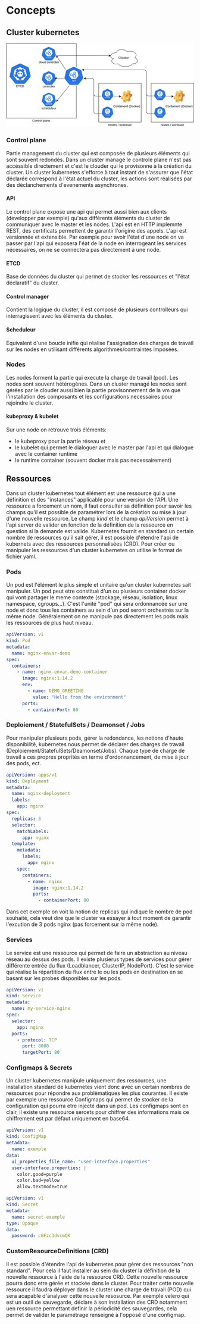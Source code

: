 # Concepts

## Cluster kubernetes

![concept](./assets/kubernetes.png)

### Control plane

Partie management du cluster qui est composée de plusieurs éléments qui sont souvent redondés. Dans un cluster managé le controle plane n'est pas accéssible directement et c'est le clouder qui le provisonne à la création du cluster.
Un cluster kubernetes s'efforce à tout instant de s'assurer que l'état déclarée correspond à l'état actuel du cluster, les actions sont réalisées par des déclanchements d'evenements asynchrones.

#### API

Le control plane expose une api qui permet aussi bien aux clients (developper par exemple) qu'aux différents éléments du cluster de communiquer avec le master et les nodes.
L'api est en HTTP implemnte REST, des certificats permettent de garantir l'origine des appels. L'api est versionnée et extensible.
Par exemple pour avoir l'état d'une node on va passer par l'api qui exposera l'éat de la node en interrogeant les services nécessaires, on ne se connectera pas directement à une node.

#### ETCD

Base de données du cluster qui permet de stocker les ressources et "l'état déclaratif" du cluster.

#### Control manager

Contient la logique du cluster, il est composé de plusieurs controlleurs qui interragissent avec les éléments du cluster.

#### Scheduleur

Equivalent d'une boucle inifie qui réalise l'assignation des charges de travail sur les nodes en utilisant différents algorithmes/contraintes imposées.

### Nodes

Les nodes forment la partie qui execute la charge de travail (pod). Les nodes sont souvent hétérogènes. Dans un cluster managé les nodes sont gérées par le clouder aussi bien la partie provisonnement de la vm que l'installation des composants et les configurations necessaires pour rejoindre le cluster.

#### kubeproxy & kubelet

Sur une node on retrouve trois éléments:

- le kubeproxy pour la partie réseau et
- le kubelet qui permet le dialoguer avec le master par l'api et qui dialogue avec le container runtime
- le runtime container (souvent docker mais pas necessairement)

## Ressources

Dans un cluster kubernetes tout élément est une ressource qui a une définition et des "instances" applicable pour une version de l'API.
Une ressource a forcement un nom, il faut consulter sa définition pour savoir les champs qu'il est possible de paramétrer lors de la création ou mise à jour d'une nouvelle ressource.
Le champ _kind_ et le champ _apiVersion_ permet à l'api server de valider en fonction de la définition de la ressource en question si la demande est valide.
Kubernetes fournit en standard un certain nombre de ressources qu'il sait gérer, il est possible d'étendre l'api de kubernets avec des ressources personnalisées (CRD).
Pour créer ou manipuler les ressources d'un cluster kubernetes on utilise le format de fichier yaml.

### Pods

Un pod est l'élément le plus simple et unitaire qu'un cluster kubernetes sait manipuler.
Un pod peut etre constitué d'un ou plusieurs container docker qui vont partager le meme contexte (stockage, réseau, isolation, linux namespace, cgroups...).
C'est l'unité "pod" qui sera ordonnancée sur une node et donc tous les containers au sein d'un pod seront orchestrés sur la même node.
Généralement on ne manipule pas directement les pods mais les ressources de plus haut niveau.

```yaml
apiVersion: v1
kind: Pod
metadata:
  name: nginx-envar-demo
spec:
  containers:
    - name: nginx-envar-demo-container
      image: nginx:1.14.2
      env:
        - name: DEMO_GREETING
          value: "Hello from the environment"
      ports:
        - containerPort: 80
```

### Deploiement / StatefulSets / Deamonset / Jobs

Pour manipuler plusieurs pods, gérer la redondance, les notions d'haute disponibilité, kubernetes nous permet de déclarer des charges de travail (Deploiement/StatefulSets/Deamonset/Jobs).
Chaque type de charge de travail a ces propres proprités en terme d'ordonnancement, de mise à jour des pods, ect.

```yaml
apiVersion: apps/v1
kind: Deployment
metadata:
  name: nginx-deployment
  labels:
    app: nginx
spec:
  replicas: 3
  selector:
    matchLabels:
      app: nginx
  template:
    metadata:
      labels:
        app: nginx
    spec:
      containers:
        - name: nginx
          image: nginx:1.14.2
          ports:
            - containerPort: 80
```

Dans cet exemple on voit la notion de replicas qui indique le nombre de pod souhaité, cela veut dire que le cluster va essayer à tout moment de garantir l'excution de 3 pods nginx (pas forcement sur la même node).

### Services

Le service est une ressource qui permet de faire un abstraction au niveau réseau au dessus des pods. Il existe plusierus types de services pour gérer différente entrée du flux (Loadblancer, ClusterIP, NodePort).
C'est le service qui réalise la répartition du flux entre le ou les pods en destination en se basant sur les probes disponibles sur les pods.

```yaml
apiVersion: v1
kind: Service
metadata:
  name: my-service-nginx
spec:
  selector:
    app: nginx
  ports:
    - protocol: TCP
      port: 8000
      targetPort: 80
```

### Configmaps & Secrets

Un cluster kubernetes manipule uniquement des ressources, une installation standard de kubernetes vient donc avec un certain nombres de ressources pour répondre aux problèmatiques les plus courantes.
Il existe par exemple une ressource Configmaps qui permet de stocker de la configuration qui pourra etre injecté dans un pod.
Les configmaps sont en clair, il existe une ressource sercets pour chiffrer des informations mais ce chiffrement est par défaut uniquement en base64.

```yaml
apiVersion: v1
kind: ConfigMap
metadata:
  name: exemple
data:
  ui_properties_file_name: "user-interface.properties"
  user-interface.properties: |
    color.good=purple
    color.bad=yellow
    allow.textmode=true
```

```yaml
apiVersion: v1
kind: Secret
metadata:
  name: secret-exemple
type: Opaque
data:
  password: cGFzc3dvcmQK
```

### CustomResourceDefinitions (CRD)

Il est possible d'étendre l'api de kubernetes pour gérer des ressources "non standard". Pour cela il faut installer au sein du cluster la définition de la nouvelle ressource à l'aide de la ressource CRD.
Cette nouvelle ressource pourra donc etre gérée et stockée dans le cluster. Pour traiter cette nouvelle ressource il faudra déployer dans le cluster une charge de travail (POD) qui sera acapable d'analyser cette nouvelle resosurce.
Par exemple velero qui est un outil de sauvegarde, déclare à son installation des CRD notamment uen ressource permettant definir la périodicité des sauvegardes, cela permet de valider le paramétrage renseigné à l'opposé d'une configmap.
